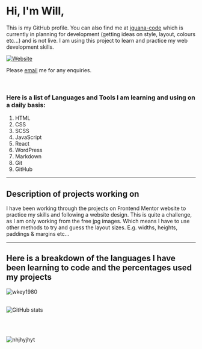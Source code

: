 # Hi, I'm Will,

This is my GitHub profile. You can also find me at [iguana-code][website] which is currently in planning for development (getting ideas on style, layout, colours etc...) and is not live. I am using this project to learn and practice my web development skills.

[![Website](https://img.shields.io/website?label=iguana-code.com&style=for-the-badge&url=https%3A%2F%2Figuana-code.com)](https://www.iguana-code.com)

Please [email](mailto:will@iguana-code.com) me for any enquiries.

<br />

### Here is a list of Languages and Tools I am learning and using on a daily basis:

1. HTML
1. CSS
1. SCSS
1. JavaScript
1. React
1. WordPress
1. Markdown
1. Git
1. GitHub

---
## Description of projects working on

<p>
    I have been working through the projects on Frontend Mentor website to practice my skills and following a website design. This is quite a challenge, as I am only working from the free jpg images. Which means I have to use other methods to try and guess the layout  sizes. E.g. widths, heights, paddings & margins etc...
</p>


---

<h2>Here is a breakdown of the languages I have been learning to code and the percentages used my projects</h2>
<img src="https://github-readme-stats.vercel.app/api/top-langs?username=wkey1980&show_icons=true&locale=en&layout=compact" alt="wkey1980" />



<br />
<br />

![GitHub stats](https://github-readme-stats.vercel.app/api?username=wkey1980&show_icons=true)

<br />
<br />

<p align="left"> <img src="https://komarev.com/ghpvc/?username=wkey1980&label=Profile%20views&color=0e75b6&style=flat" alt="nhjhyjhyt" /> </p>

[website]: https://www.iguana-code.com
